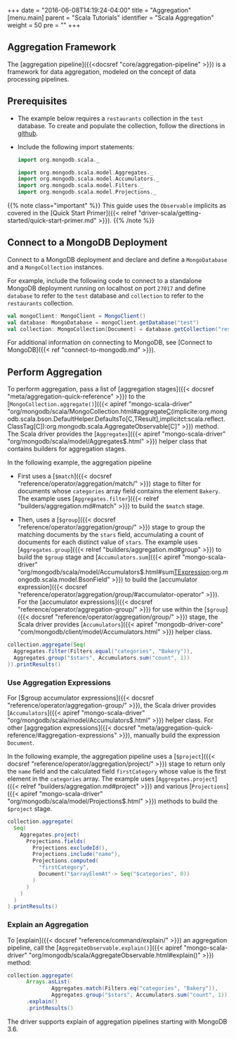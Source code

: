 +++
date = "2016-06-08T14:19:24-04:00"
title = "Aggregation"
[menu.main]
parent = "Scala Tutorials"
identifier = "Scala Aggregation"
weight = 50
pre = "<i class='fa'></i>"
+++

## Aggregation Framework

The [aggregation pipeline]({{<docsref "core/aggregation-pipeline" >}}) is a framework for data aggregation, modeled on the concept of data processing pipelines.

## Prerequisites

- The example below requires a ``restaurants`` collection in the ``test`` database. To create and populate the collection, follow the directions in [github](https://github.com/mongodb/docs-assets/tree/drivers).

- Include the following import statements:

     ```scala
     import org.mongodb.scala._

     import org.mongodb.scala.model.Aggregates._
     import org.mongodb.scala.model.Accumulators._
     import org.mongodb.scala.model.Filters._
     import org.mongodb.scala.model.Projections._
     ```

{{% note class="important" %}}
This guide uses the `Observable` implicits as covered in the [Quick Start Primer]({{< relref "driver-scala/getting-started/quick-start-primer.md" >}}).
{{% /note %}}

## Connect to a MongoDB Deployment

Connect to a MongoDB deployment and declare and define a `MongoDatabase` and a `MongoCollection` instances.

For example, include the following code to connect to a standalone MongoDB deployment running on localhost on port `27017` and define `database` to refer to the `test` database and `collection` to refer to the `restaurants` collection.

```scala
val mongoClient: MongoClient = MongoClient()
val database: MongoDatabase = mongoClient.getDatabase("test")
val collection: MongoCollection[Document] = database.getCollection("restaurants")
```

For additional information on connecting to MongoDB, see [Connect to MongoDB]({{< ref "connect-to-mongodb.md" >}}).

## Perform Aggregation

To perform aggregation, pass a list of [aggregation stages]({{< docsref "meta/aggregation-quick-reference" >}}) to the [`MongoCollection.aggregate()`]({{< apiref "mongo-scala-driver" "org/mongodb/scala/MongoCollection.html#aggregate[C](pipeline:Seq[org.mongodb.scala.bson.conversions.Bson])(implicite:org.mongodb.scala.bson.DefaultHelper.DefaultsTo[C,TResult],implicitct:scala.reflect.ClassTag[C]):org.mongodb.scala.AggregateObservable[C]" >}}) method.
The Scala driver provides the [`Aggregates`]({{< apiref "mongo-scala-driver" "org/mongodb/scala/model/Aggregates$.html" >}}) helper class that contains builders for aggregation stages.

In the following example, the aggregation pipeline

- First uses a [`$match`]({{< docsref "reference/operator/aggregation/match/" >}}) stage to filter for documents whose `categories` array field contains the element `Bakery`. The example uses [`Aggregates.filter`]({{< relref "builders/aggregation.md#match" >}}) to build the `$match` stage.

- Then, uses  a [`$group`]({{< docsref "reference/operator/aggregation/group/" >}}) stage to group the matching documents by the `stars` field, accumulating a count of documents for each distinct value of `stars`. The example uses [`Aggregates.group`]({{< relref "builders/aggregation.md#group" >}}) to build the `$group` stage and [`Accumulators.sum`]({{< apiref "mongo-scala-driver" "org/mongodb/scala/model/Accumulators$.html#sum[TExpression](fieldName:String,expression:TExpression):org.mongodb.scala.model.BsonField" >}}) to build the [accumulator expression]({{< docsref "reference/operator/aggregation/group/#accumulator-operator" >}}).  For the [accumulator expressions]({{< docsref "reference/operator/aggregation-group/" >}}) for use within the [`$group`]({{< docsref "reference/operator/aggregation/group/" >}}) stage, the Scala driver provides [`Accumulators`]({{< apiref "mongodb-driver-core" "com/mongodb/client/model/Accumulators.html" >}}) helper class.
```scala
collection.aggregate(Seq(
  Aggregates.filter(Filters.equal("categories", "Bakery")),
  Aggregates.group("$stars", Accumulators.sum("count", 1))
)).printResults()
```

### Use Aggregation Expressions

For [$group accumulator expressions]({{< docsref "reference/operator/aggregation-group/" >}}), the Scala driver provides [`Accumulators`]({{< apiref "mongo-scala-driver" "org/mongodb/scala/model/Accumulators$.html" >}}) helper class. For other [aggregation expressions]({{< docsref "meta/aggregation-quick-reference/#aggregation-expressions" >}}), manually build the expression `Document`.

In the following example, the aggregation pipeline uses a [`$project`]({{< docsref "reference/operator/aggregation/project/" >}}) stage to return only the `name` field and the calculated field `firstCategory` whose value is the first element in the `categories` array. The example uses [`Aggregates.project`]({{< relref "builders/aggregation.md#project" >}}) and various
[`Projections`]({{< apiref "mongo-scala-driver" "org/mongodb/scala/model/Projections$.html" >}}) methods to build the `$project` stage.


```scala
collection.aggregate(
  Seq(
    Aggregates.project(
      Projections.fields(
        Projections.excludeId(),
        Projections.include("name"),
        Projections.computed(
          "firstCategory",
          Document("$arrayElemAt"-> Seq("$categories", 0))
        )
      )
    )
  )
).printResults()
```

### Explain an Aggregation

To [explain]({{< docsref "reference/command/explain/" >}}) an aggregation pipeline, call the
[`AggregateObservable.explain()`]({{< apiref "mongo-scala-driver" "org/mongodb/scala/AggregateObservable.html#explain()" >}})
method:

```java
collection.aggregate(
      Arrays.asList(
              Aggregates.match(Filters.eq("categories", "Bakery")),
              Aggregates.group("$stars", Accumulators.sum("count", 1))))
      .explain()
      .printResults()
```

The driver supports explain of aggregation pipelines starting with MongoDB 3.6.
